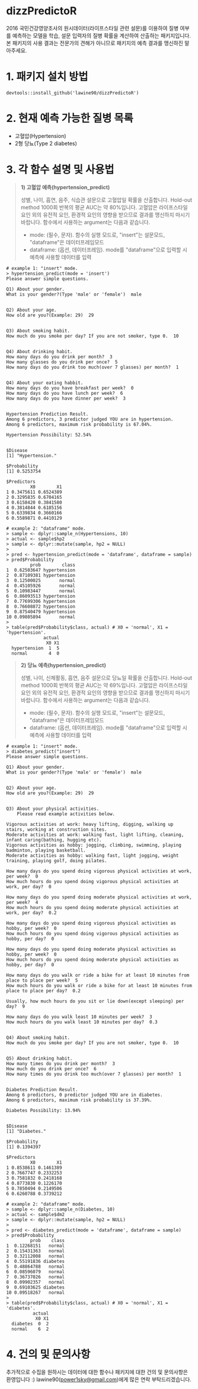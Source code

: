 dizzPredictoR
=============
2016 국민건강영양조사의 원시데이터(라이프스타일 관련 설문)를 이용하여 질병 여부를 예측하는 모델을 학습, 설문 입력자의 질병 확률을 계산하여 산출하는 패키지입니다. 본 패키지의 사용 결과는 전문가의 견해가 아니므로 패키지의 예측 결과를 맹신하진 말아주세요.


# 1. 패키지 설치 방법
```
devtools::install_github('lawine90/dizzPredictoR')
```


# 2. 현재 예측 가능한 질병 목록
  - 고혈압(Hypertension)
  - 2형 당뇨(Type 2 diabetes)


# 3. 각 함수 설명 및 사용법
> **1) 고혈압 예측(hypertension_predict)**
> 
> 성별, 나이, 흡연, 음주, 식습관 설문으로 고혈압일 확률을 산출합니다. Hold-out method 1000회 반복의 평균 AUC는 약 80%입니다. 고혈압은 라이프스타일 요인 외의 유전적 요인, 환경적 요인의 영향을 받으므로 결과를 맹신하지 마시기 바랍니다. 함수에서 사용하는 argument는 다음과 같습니다.
> - mode: (필수, 문자). 함수의 실행 모드로, "insert"는 설문모드, "dataframe"은 데이터프레임모드
> - dataframe: (옵션, 데이터프레임). mode를 "dataframe"으로 입력할 시 예측에 사용할 데이터를 입력

``` 
# example 1: "insert" mode.
> hypertension_predict(mode = 'insert')
Please answer simple questions.

Q1) About your gender.
What is your gender?(Type 'male' or 'female')  male


Q2) About your age.
How old are you?(Example: 29)  29


Q3) About smoking habit.
How much do you smoke per day? If you are not smoker, type 0.  10


Q4) About drinking habit.
How many days do you drink per month?  3
How many glasses do you drink per once?  5
How many days do you drink too much(over 7 glasses) per month?  1


Q4) About your eating habbit.
How many days do you have breakfast per week?  0
How many days do you have lunch per week?  6
How many days do you have dinner per week?  3


Hypertension Prediction Result.
Among 6 predictors, 3 predictor judged YOU are in hypertension.
Among 6 predictors, maximum risk probability is 67.04%.

Hypertension Possibility: 52.54% 


$Disease
[1] "Hypertension."

$Probability
[1] 0.5253754

$Predictors
         X0        X1
1 0.3475611 0.6524389
2 0.3295835 0.6704165
3 0.6158420 0.3841580
4 0.3814844 0.6185156
5 0.6339834 0.3660166
6 0.5589871 0.4410129
```
```
# example 2: "dataframe" mode.
> sample <- dplyr::sample_n(Hypertensions, 10)
> actual <- sample$hp2
> sample <- dplyr::mutate(sample, hp2 = NULL)
> 
> pred <- hypertension_predict(mode = 'dataframe', dataframe = sample)
> pred$Probability
         prob        class
1  0.62503647 hypertension
2  0.87109381 hypertension
3  0.12500025       normal
4  0.45105926       normal
5  0.10983447       normal
6  0.86093513 hypertension
7  0.77699306 hypertension
8  0.76608872 hypertension
9  0.87540479 hypertension
10 0.09805894       normal
>
> table(pred$Probability$class, actual) # X0 = 'normal', X1 = 'hypertension'.
              actual
               X0 X1
  hypertension  1  5
  normal        4  0
```


> **2) 당뇨 예측(hypertension_predict)**
> 
> 성별, 나이, 신체활동, 흡연, 음주 설문으로 당뇨일 확률을 산출합니다. Hold-out method 1000회 반복의 평균 AUC는 약 69%입니다. 고혈압은 라이프스타일 요인 외의 유전적 요인, 환경적 요인의 영향을 받으므로 결과를 맹신하지 마시기 바랍니다. 함수에서 사용하는 argument는 다음과 같습니다.
> - mode: (필수, 문자). 함수의 실행 모드로, "insert"는 설문모드, "dataframe"은 데이터프레임모드
> - dataframe: (옵션, 데이터프레임). mode를 "dataframe"으로 입력할 시 예측에 사용할 데이터를 입력

```
# example 1: "insert" mode.
> diabetes_predict("insert")
Please answer simple questions.

Q1) About your gender.
What is your gender?(Type 'male' or 'female')  male


Q2) About your age.
How old are you?(Example: 29)  29


Q3) About your physical activities.
    Please read example activities below.

Vigorous activities at work: heavy lifting, digging, walking up stairs, working at construction sites.
Moderate activities at work: walking fast, light lifting, cleaning, infant caring(bathing, hugging etc).
Vigorous activities as hobby: jogging, climbing, swimming, playing badminton, playing basketball.
Moderate activities as hobby: walking fast, light jogging, weight training, playing golf, doing pilates.

How many days do you spend doing vigorous physical activities at work, per week?  0
How much hours do you spend doing vigorous physical activities at work, per day?  0

How many days do you spend doing moderate physical activities at work, per week?  4
How much hours do you spend doing moderate physical activities at work, per day?  0.2

How many days do you spend doing vigorous physical activities as hobby, per week?  0
How much hours do you spend doing vigorous physical activities as hobby, per day?  0

How many days do you spend doing moderate physical activities as hobby, per week?  0
How much hours do you spend doing moderate physical activities as hobby, per day?  0

How many days do you walk or ride a bike for at least 10 minutes from place to place per week?  5
How much hours do you walk or ride a bike for at least 10 minutes from place to place per day?  0.2

Usually, how much hours do you sit or lie down(except sleeping) per day?  9

How many days do you walk least 10 minutes per week?  3
How much hours do you walk least 10 minutes per day?  0.3


Q4) About smoking habit.
How much do you smoke per day? If you are not smoker, type 0.  10


Q5) About drinking habit.
How many times do you drink per month?  3
How much do you drink per once?  6
How many times do you drink too much(over 7 glasses) per month?  1


Diabetes Prediction Result.
Among 6 predictors, 0 predictor judged YOU are in diabetes.
Among 6 predictors, maximum risk probability is 37.39%.

Diabetes Possibility: 13.94% 


$Disease
[1] "Diabetes."

$Probability
[1] 0.1394397

$Predictors
         X0        X1
1 0.8538611 0.1461389
2 0.7667747 0.2332253
3 0.7581832 0.2418168
4 0.8773830 0.1226170
5 0.7850494 0.2149506
6 0.6260788 0.3739212
```
```
# example 2: "dataframe" mode.
> sample <- dplyr::sample_n(Diabetes, 10)
> actual <- sample$dm2
> sample <- dplyr::mutate(sample, hp2 = NULL)
> 
> pred <- diabetes_predict(mode = 'dataframe', dataframe = sample)
> pred$Probability
         prob    class
1  0.12268151   normal
2  0.15431363   normal
3  0.32112008   normal
4  0.55191836 diabetes
5  0.48864788   normal
6  0.08596079   normal
7  0.36737026   normal
8  0.09902357   normal
9  0.69103625 diabetes
10 0.09518267   normal
>
> table(pred$Probability$class, actual) # X0 = 'normal', X1 = 'diabetes'.
          actual
           X0 X1
  diabetes  0  2
  normal    6  2
```




# 4. 건의 및 문의사항
추가적으로 수집을 원하시는 데이터에 대한 함수나 패키지에 대한 건의 및 문의사항은 환영입니다 :) lawine90(power1sky@gmail.com)에게 많은 연락 부탁드리겠습니다.
